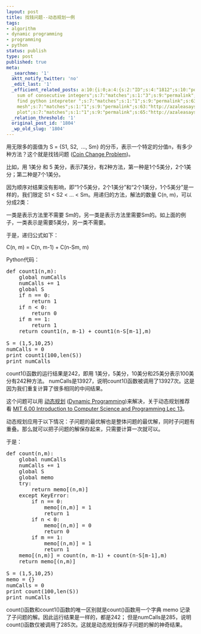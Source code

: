```yaml
---
layout: post
title: 找钱问题--动态规划一例
tags:
- algorithm
- dynamic programming
- programming
- python
status: publish
type: post
published: true
meta:
  _searchme: '1'
  aktt_notify_twitter: 'no'
  _edit_last: '1'
  _efficient_related_posts: a:10:{i:0;a:4:{s:2:"ID";s:4:"1812";s:10:"post_title";s:35:"Maximum
    sum of consecutive integers";s:7:"matches";s:1:"3";s:9:"permalink";s:69:"http://azaleasays.com/2011/02/17/maximum-sum-of-consecutive-integers/";}i:1;a:4:{s:2:"ID";s:4:"1792";s:10:"post_title";s:30:"Cannot
    find python intepreter ";s:7:"matches";s:1:"1";s:9:"permalink";s:63:"http://azaleasays.com/2011/01/15/cannot-find-python-intepreter/";}i:2;a:4:{s:2:"ID";s:4:"1776";s:10:"post_title";s:42:"python判断字符串是否是回文结构";s:7:"matches";s:1:"1";s:9:"permalink";s:61:"http://azaleasays.com/2010/12/11/python-string-is-palindrome/";}i:3;a:4:{s:2:"ID";s:4:"1762";s:10:"post_title";s:50:"matplotlib绘图实例3：染色体直线示意图";s:7:"matches";s:1:"1";s:9:"permalink";s:74:"http://azaleasays.com/2010/12/02/matplotlib-example-lines-for-chromosomes/";}i:4;a:4:{s:2:"ID";s:4:"1715";s:10:"post_title";s:24:"Python菊花文转换器";s:7:"matches";s:1:"1";s:9:"permalink";s:90:"http://azaleasays.com/2010/10/11/python-converter-for-juhuaren-html-character-entity-1161/";}i:5;a:4:{s:2:"ID";s:4:"1687";s:10:"post_title";s:40:"Python保留list只出现一次的元素";s:7:"matches";s:1:"1";s:9:"permalink";s:76:"http://azaleasays.com/2010/08/30/python-keep-list-elements-that-appear-once/";}i:6;a:4:{s:2:"ID";s:4:"1420";s:10:"post_title";s:30:"用Python漂亮地打印序列";s:7:"matches";s:1:"1";s:9:"permalink";s:72:"http://azaleasays.com/2010/07/15/print-sequence-beatifully-using-python/";}i:7;a:4:{s:2:"ID";s:4:"1407";s:10:"post_title";s:25:"在Python中调用RNAfold";s:7:"matches";s:1:"1";s:9:"permalink";s:55:"http://azaleasays.com/2010/05/19/use-rnafold-in-python/";}i:8;a:4:{s:2:"ID";s:4:"1371";s:10:"post_title";s:36:"matplotlib绘图实例2：color
    mesh";s:7:"matches";s:1:"1";s:9:"permalink";s:63:"http://azaleasays.com/2010/04/29/matplotlib-example-color-mesh/";}i:9;a:4:{s:2:"ID";s:4:"1374";s:10:"post_title";s:38:"matplotlib绘图实例1：scatter
    plot";s:7:"matches";s:1:"1";s:9:"permalink";s:65:"http://azaleasays.com/2010/04/28/matplotlib-example-scatter-plot/";}}
  _relation_threshold: '1'
  original_post_id: '1804'
  _wp_old_slug: '1804'
---
```

用无限多的面值为 S = {S1, S2,  ..., Sm} 的分币，表示一个特定的分值n，有多少种方法？这个就是找钱问题 (<a href="http://www.algorithmist.com/index.php?title=Coin_Change" target="_blank">Coin Change Problem</a>)。

比如，用 1美分 和 5 美分，表示7美分，有2种方法，第一种是1个5美分，2个1美分；第二种是7个1美分。

因为顺序对结果没有影响，即“1个5美分，2个1美分”和“2个1美分，1个5美分”是一样的，我们限定 S1 &lt; S2 &lt; ... &lt; Sm。用递归的方法，解法的数量 C(n, m)，可以分成2类：

一类是表示方法里不需要 Sm的，另一类是表示方法里需要Sm的。如上面的例子，一类表示是需要5美分，另一类不需要。

于是，递归公式如下：

C(n, m) = C(n, m-1) + C(n-Sm, m)

Python代码：
<pre>
def count1(n,m):
    global numCalls
    numCalls += 1
    global S
    if n == 0:
        return 1
    if n &lt; 0:
        return 0
    if m == 1:
        return 1
    return count1(n, m-1) + count1(n-S[m-1],m)

S = (1,5,10,25)
numCalls = 0
print count1(100,len(S))
print numCalls
</pre>
count1()函数的运行结果是242，即用 1美分，5美分，10美分和25美分表示100美分有242种方法。
numCalls是13927，说明count1()函数被调用了13927次。这是因为我们重复计算了很多相同的中间结果。

这个问题可以用 <a href="http://zh.wikipedia.org/zh/%E5%8A%A8%E6%80%81%E8%A7%84%E5%88%92" target="_blank">动态规划</a> (<a href="http://en.wikipedia.org/wiki/Dynamic_programming" target="_blank">Dynamic Programming</a>)来解决，关于动态规划推荐看 <a href="http://www.youtube.com/watch?v=ZKBUu_ahSR4" target="_blank">MIT 6.00 Introduction to Computer Science and Programming Lec 13</a>。

动态规划应用于以下情况：子问题的最优解也是整体问题的最优解，同时子问题有重叠。那么就可以把子问题的解保存起来，只需要计算一次就可以。

于是：
<pre>
def count(n,m):
    global numCalls
    numCalls += 1
    global S
    global memo
    try:
        return memo[(n,m)]
    except KeyError:
        if n == 0:
            memo[(n,m)] = 1
            return 1
        if n &lt; 0:
            memo[(n,m)] = 0
            return 0
        if m == 1:
            memo[(n,m)] = 1
            return 1
    memo[(n,m)] = count(n, m-1) + count(n-S[m-1],m)
    return memo[(n,m)]

S = (1,5,10,25)
memo = {}
numCalls = 0
print count(100,len(S))
print numCalls
</pre>
count()函数和count1()函数的唯一区别就是count()函数用一个字典 memo 记录了子问题的解。因此运行结果是一样的，都是242；
但是numCalls是285，说明count()函数仅被调用了285次。这就是动态规划保存子问题的解的神奇结果。
